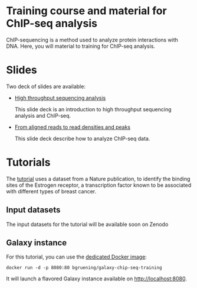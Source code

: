 Training course and material for ChIP-seq analysis
====

ChIP-sequencing is a method used to analyze protein interactions with DNA.
Here, you will material to training for ChIP-seq analysis.

# Slides

Two deck of slides are available:

- [High throughput sequencing analysis](https://drive.google.com/file/d/0B9urRnOAUUI8UmwzbTVpdmZucWM/view?usp=sharing)

    This slide deck is an introduction to high throughput sequencing analysis and ChIP-seq.

- [From aligned reads to read densities and peaks](https://drive.google.com/file/d/0B9urRnOAUUI8cHpzYVBscjNKWEE/view?usp=sharing)

    This slide deck describe how to analyze ChIP-seq data.

# Tutorials

The [tutorial](tutorial/ChIPseq.md) uses a dataset from a Nature publication, to identify the binding sites of the Estrogen receptor, a transcription factor known to be associated with different types of breast cancer.

## Input datasets

The input datasets for the tutorial will be available soon on Zenodo

## Galaxy instance

For this tutorial, you can use the [dedicated Docker image](docker/README.md):

```
docker run -d -p 8080:80 bgruening/galaxy-chip-seq-training
```

It will launch a flavored Galaxy instance available on
[http://localhost:8080](http://localhost:8080).
